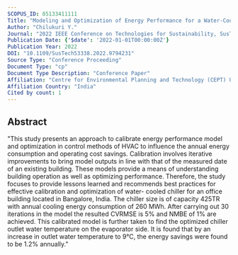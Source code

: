 ```yaml
---
SCOPUS_ID: 85133411111
Title: "Modeling and Optimization of Energy Performance for a Water-Cooled Chiller Plant deployed in Multi-story Office Building"
Author: "Chilukuri Y."
Journal: "2022 IEEE Conference on Technologies for Sustainability, SusTech 2022"
Publication Date: {'$date': '2022-01-01T00:00:00Z'}
Publication Year: 2022
DOI: "10.1109/SusTech53338.2022.9794231"
Source Type: "Conference Proceeding"
Document Type: "cp"
Document Type Description: "Conference Paper"
Affiliation: "Centre for Environmental Planning and Technology (CEPT) University"
Affiliation Country: "India"
Cited by count: 1
---
```


## Abstract
"This study presents an approach to calibrate energy performance model and optimization in control methods of HVAC to influence the annual energy consumption and operating cost savings. Calibration involves iterative improvements to bring model outputs in line with that of the measured date of an existing building. These models provide a means of understanding building operation as well as optimizing performance. Therefore, the study focuses to provide lessons learned and recommends best practices for effective calibration and optimization of water- cooled chiller for an office building located in Bangalore, India. The chiller size is of capacity 425TR with annual cooling energy consumption of 260 MWh. After carrying out 30 iterations in the model the resulted CVRMSE is 5% and NMBE of 1% are achieved. This calibrated model is further taken to find the optimized chiller outlet water temperature on the evaporator side. It is found that by an increase in outlet water temperature to 9°C, the energy savings were found to be 1.2% annually."
